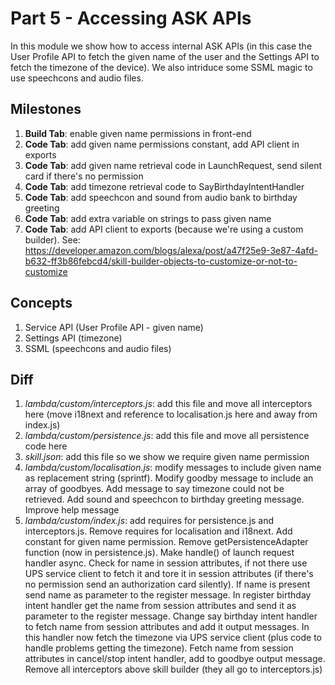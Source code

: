 # Part 5 - Accessing ASK APIs

In this module we show how to access internal ASK APIs (in this case the User Profile API to fetch the given name of the user and the Settings API to fetch the timezone of the device).
We also intriduce some SSML magic to use speechcons and audio files.

## Milestones

1. **Build Tab**: enable given name permissions in front-end
2. **Code Tab**: add given name permissions constant, add API client in exports
3. **Code Tab**: add given name retrieval code in LaunchRequest, send silent card if there's no permission
4. **Code Tab**: add timezone retrieval code to SayBirthdayIntentHandler
5. **Code Tab**: add speechcon and sound from audio bank to birthday greeting
6. **Code Tab**: add extra variable on strings to pass given name
7. **Code Tab**: add API client to exports (because we're using a custom builder). See: https://developer.amazon.com/blogs/alexa/post/a47f25e9-3e87-4afd-b632-ff3b86febcd4/skill-builder-objects-to-customize-or-not-to-customize

## Concepts

1. Service API (User Profile API - given name)
2. Settings API (timezone)
3. SSML (speechcons and audio files)

## Diff

1. *lambda/custom/interceptors.js*: add this file and move all interceptors here (move i18next and reference to localisation.js here and away from index.js)
2. *lambda/custom/persistence.js*: add this file and move all persistence code here
3. *skill.json*: add this file so we show we require given name permission
4. *lambda/custom/localisation.js*: modify messages to include given name as replacement string (sprintf). Modify goodby message to include an array of goodbyes. Add message to say timezone could not be retrieved. Add sound and speechcon to birthday greeting message. Improve help message
5. *lambda/custom/index.js*: add requires for persistence.js and interceptors.js. Remove requires for localisation and i18next. Add constant for given name permission. Remove getPersistenceAdapter function (now in persistence.js). Make handle() of launch request handler async. Check for name in session attributes, if not there use UPS service client to fetch it and tore it in session attributes (if there's no permission send an authorization card silently). If name is present send name as parameter to the register message. In register birthday intent handler get the name from session attributes and send it as parameter to the register message. Change say birthday intent handler to fetch name from session attributes and add it output messages. In this handler now fetch the timezone via UPS service client (plus code to handle problems getting the timezone). Fetch name from session attributes in cancel/stop intent handler, add to goodbye output message. Remove all interceptors above skill builder (they all go to interceptors.js)